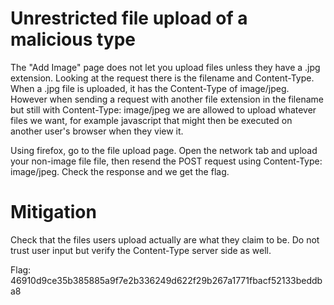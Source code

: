 # Unrestricted file upload of a malicious type

The "Add Image" page does not let you upload files unless they have a .jpg extension.
Looking at the request there is the filename and Content-Type. When a .jpg file is uploaded, it has the Content-Type of image/jpeg. 
However when sending a request with another file extension in the filename but still with Content-Type: image/jpeg we are allowed to upload whatever files we want, 
for example javascript that might then be executed on another user's browser when they view it. 

Using firefox, go to the file upload page. Open the network tab and upload your non-image file file, then resend the POST request using Content-Type: image/jpeg. Check the response and we get the flag.

# Mitigation

Check that the files users upload actually are what they claim to be. Do not trust user input but verify the Content-Type server side as well.

Flag: 46910d9ce35b385885a9f7e2b336249d622f29b267a1771fbacf52133beddba8